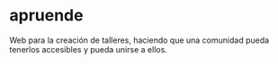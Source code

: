 # apruende
Web para la creación de talleres, haciendo que una comunidad pueda tenerlos accesibles y pueda unirse a ellos.
